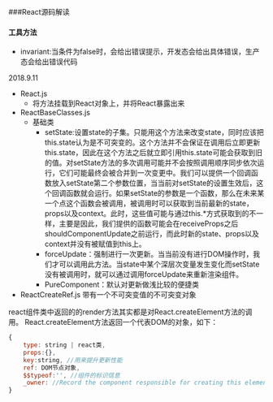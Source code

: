 ###React源码解读
#### 工具方法
- invariant:当条件为false时，会给出错误提示，开发态会给出具体错误，生产态会给出错误代码

2018.9.11
- React.js
  - 将方法挂载到React对象上，并将React暴露出来
- ReactBaseClasses.js
  - 基础类
    - setState:设置state的子集。只能用这个方法来改变state，同时应该把this.state认为是不可突变的。这个方法并不会保证在调用后立即更新this.state，因此在这个方法之后就立即引用this.state可能会获取到旧的值。对setState方法的多次调用可能并不会按照调用顺序同步依次运行，它们可能最终会被合并到一次变更中。我们可以提供一个回调函数放入setState第二个参数位置，当当前对setState的设置生效后，这个回调函数就会运行。如果setState的参数是一个函数，那么在未来某一个点这个函数会被调用，被调用时可以获取到当前最新的state，props以及context。此时，这些值可能与通过this.*方式获取到的不一样，主要是因此，我们提供的函数可能会在receiveProps之后shouldComponentUpdate之前运行，而此时新的state、props以及context并没有被赋值到this上。
    - forceUpdate：强制进行一次更新。当当前没有进行DOM操作时，我们才可以调用此方法。当state中某个深层次变量发生变化而setState没有被调用时，就可以通过调用forceUpdate来重新渲染组件。
    - PureComponent：默认对更新做浅比较的便捷类
- ReactCreateRef.js
  带有一个不可突变值的不可突变对象

react组件类中返回的的render方法其实都是对React.createElement方法的调用。
React.createElement方法返回一个代表DOM的对象，如下：
```javascript
{
    type: string | react类,
    props:{},
    key:string, //用来提升更新性能
    ref: DOM节点对象,
    $$typeof:'', //组件的标识信息
    _owner: //Record the component responsible for creating this element.
}
```
